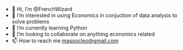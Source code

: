 - 👋 Hi, I’m @FrenchWizard
- 👀 I’m interested in using Economics in conjuction of data analysis to solve problems
- 🌱 I’m currently learning Python
- 💞️ I’m looking to collaborate on anything economics related
- 📫 How to reach me massocleo@gmail.com

<!---
FrenchWizard/FrenchWizard is a ✨ special ✨ repository because its `README.md` (this file) appears on your GitHub profile.
You can click the Preview link to take a look at your changes.
--->

